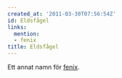 ```yaml
---
created_at: '2011-03-30T07:56:54Z'
id: Eldsfågel
links:
  mention:
  - fenix
title: Eldsfågel
---
```


Ett annat namn för [fenix].

  [fenix]: fenix
